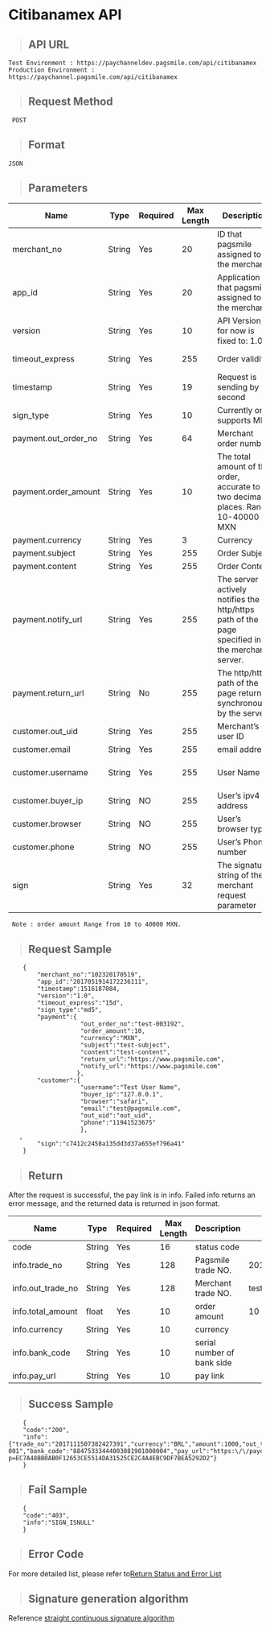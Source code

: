 # Citibanamex API

>## API URL

    Test Environment : https://paychanneldev.pagsmile.com/api/citibanamex
    Production Environment : https://paychannel.pagsmile.com/api/citibanamex

>## Request Method

     POST

>## Format   

    JSON

>## Parameters

Name | Type | Required | Max Length | Description | Sample
---  | ---  | ---      | ---      | ---  | ---
merchant_no | String | Yes | 20 | ID that pagsmile assigned to the merchant | 1024201708140012289
app_id | String | Yes | 20 | Application ID that pagsmile assigned to the merchant | 2017051914172236111
version | String | Yes | 10 | API Version, for now is fixed to: 1.0 | 1.0
timeout_express | String | Yes | 255 | Order validity | One-day assignment: 1d or 24h or 1440m;
timestamp | String | Yes | 19 | Request is sending by second | 21516081919
sign_type | String | Yes | 10 | Currently only supports MD5 | MD5
payment.out_order_no | String | Yes | 64 | Merchant order number |
payment.order_amount | String | Yes | 10 | The total amount of the order, accurate to two decimal places. Range: 10-40000 MXN | 88.88
payment.currency | String | Yes | 3 | Currency | MXN
payment.subject | String | Yes | 255 | Order Subject |
payment.content | String | Yes | 255 | Order Content |
payment.notify_url | String | Yes | 255 | The server actively notifies the http/https path of the page specified in the merchant server. | https://www.pagsmile.com
payment.return_url | String | No | 255 | The http/https path of the page returned synchronously by the server. | https://www.pagsmile.com
customer.out_uid | String | Yes | 255 | Merchant’s user ID |  
customer.email | String | Yes | 255 | email address |  
customer.username | String | Yes | 255 | User Name | Mall merchants are required here; game merchants are optional.
customer.buyer_ip | String | NO | 255 | User’s ipv4 address |
customer.browser | String | NO | 255 | User’s browser type |
customer.phone | String | NO | 255 | User’s Phone number |
sign | String | Yes | 32 | The signature string of the merchant request parameter | The signature value calculated by the signature algorithm is detailed in the signature generation algorithm.

     Note : order amount Range from 10 to 40000 MXN.

>## Request Sample

```
    {
        "merchant_no":"102320170519",
        "app_id":"2017051914172236111",
        "timestamp":1516187084,
        "version":"1.0",
        "timeout_express":"15d",
        "sign_type":"md5",
        "payment":{
                    "out_order_no":"test-003192",
                    "order_amount":10,
                    "currency":"MXN",
                    "subject":"test-subject",
                    "content":"test-content",
                    "return_url":"https://www.pagsmile.com",
                    "notify_url":"https://www.pagsmile.com"
                   },
        "customer":{
                    "username":"Test User Name",
                    "buyer_ip":"127.0.0.1",
                    "browser":"safari",
                    "email":"test@pagsmile.com",    
                    "out_uid":"out_uid",
                    "phone":"11941523675"
                    },
   ,               
        "sign":"c7412c2458a135dd3d37a655ef796a41"
    }

```

>## Return

  After the request is successful, the pay link is in info. Failed info returns an error message, and the returned data is returned in json format.

  Name | Type | Required | Max Length | Description | Sample
---  | ---  | ---      | ---      | ---  | ---
code | String | Yes | 16 | status code |
info.trade_no | String | Yes | 128 | Pagsmile trade NO. | 2017042311015505011
info.out_trade_no | String | Yes | 128 | Merchant trade NO. | test-003192
info.total_amount | float | Yes | 10 | order amount | 10
info.currency | String | Yes | 10 | currency |
info.bank_code | String | Yes | 10 | serial number of bank side |
info.pay_url | String | Yes | 10 | pay link |

>## Success Sample

```
    {
    "code":"200",
    "info":{"trade_no":"2017111507382427391","currency":"BRL","amount":1000,"out_trade_no":"test-001","bank_code":"88475333444003081901000004","pay_url":"https:\/\/paychanneldevin.pagsmile.com\/pagsmile\/oxxoshow?p=EC7A48BB0AB0F12653CE5514DA31525CE2C4A4EBC9DF7BEA5292D2"}
    }

```

>## Fail Sample

```
    {
    "code":"403",
    "info":"SIGN_ISNULL"
    }

```

>## Error Code

For more detailed list, please refer to[Return Status and Error List](ReturnResult)

>## Signature generation algorithm  

Reference [straight continuous signature algorithm](SignatureAlgorithm)
